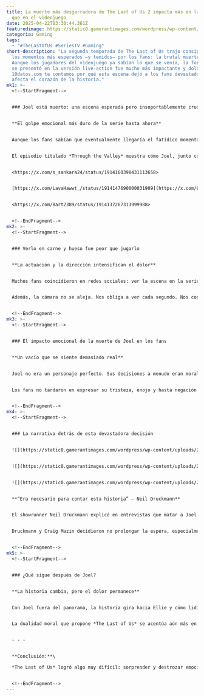```yaml
---
title: La muerte más desgarradora de The Last of Us 2 impacta más en la serie
  que en el videojuego
date: 2025-04-22T03:30:44.361Z
featuredimage: https://static0.gamerantimages.com/wordpress/wp-content/uploads/wm/2025/04/bella-ramsey_2-cropped.png?q=70&fit=crop&w=1140&h=&dpr=1
categoria: Gaming
tags:
  - "#TheLastOfUs #SeriesTV #Gaming"
short-description: "La segunda temporada de The Last of Us trajo consigo uno de
  los momentos más esperados —y temidos— por los fans: la brutal muerte de Joel.
  Aunque los jugadores del videojuego ya sabían lo que se venía, la forma en que
  se presentó en la versión live-action fue mucho más impactante y dolorosa. En
  10datos.com te contamos por qué esta escena dejó a los fans devastados y cómo
  afecta el corazón de la historia."
mk1: >-
  <!--StartFragment-->


  ### Joel está muerto: una escena esperada pero insoportablemente cruda


  **El golpe emocional más duro de la serie hasta ahora**


  Aunque los fans sabían que eventualmente llegaría el fatídico momento, la muerte de Joel en el episodio 2 de *The Last of Us* temporada 2 dejó a miles en shock. En el videojuego ya había sido una escena dura, pero en la serie, gracias a la interpretación de Pedro Pascal y la crudeza visual, se volvió incluso más traumática.


  El episodio titulado *Through the Valley* muestra cómo Joel, junto con Dina, salva a Abby de una horda de infectados. Pero todo era una trampa: Abby, buscando vengar la muerte de su padre, engaña a Joel y lo lleva a una mansión, donde lo golpea brutalmente con un palo de golf, para finalmente apuñalarlo con el mango roto frente a una Ellie impotente.


  <https://x.com/s_sankara24/status/1914160398431113658>


  [https://x.com/LavaHawwt_/status/1914147690000031909](https://x.com/LavaHawwt_/status/1914147690000031909)


  <https://x.com/Bart2389/status/1914137267313999988>


  <!--EndFragment-->
mk2: >-
  <!--StartFragment-->


  ### Verlo en carne y hueso fue peor que jugarlo


  **La actuación y la dirección intensifican el dolor**


  Muchos fans coincidieron en redes sociales: ver la escena en la serie fue más desgarrador que jugarla. No solo por la violencia explícita, sino por la forma en que se construyó la tensión emocional. Joel escucha la voz de Ellie antes de morir, levantando ligeramente la cabeza en un acto de despedida silenciosa que rompió corazones.


  Además, la cámara no se aleja. Nos obliga a ver cada segundo. Nos convierte en testigos, igual que Ellie, de una pérdida que cambia completamente el rumbo de la historia. El realismo de la actuación y la ambientación solo intensifican la tragedia. La frase que más se repitió en X (Twitter) fue: *“Sabía que venía, pero no estaba preparado.”*


  <!--EndFragment-->
mk3: >-
  <!--StartFragment-->


  ### El impacto emocional de la muerte de Joel en los fans


  **Un vacío que se siente demasiado real**


  Joel no era un personaje perfecto. Sus decisiones a menudo eran moralmente cuestionables, especialmente su decisión al final de la primera temporada. Pero su relación con Ellie representaba el corazón del show: un vínculo de amor, protección y redención mutua. Con su muerte, una parte esencial de la historia también desaparece.


  Los fans no tardaron en expresar su tristeza, enojo y hasta negación en redes. Algunos decían que ver esa escena en Domingo de Pascua les arruinó el día o incluso el mes. Para quienes ya conocían el destino de Joel, la serie lo convirtió en algo más personal y crudo, como si les quitaran a un ser querido frente a sus ojos.


  <!--EndFragment-->
mk4: >-
  <!--StartFragment-->


  ### La narrativa detrás de esta devastadora decisión


  ![](https://static0.gamerantimages.com/wordpress/wp-content/uploads/2025/04/untitled-design-2025-04-21t171127-506.jpg?q=49&fit=crop&w=750&h=422&dpr=2)


  ![](https://static0.gamerantimages.com/wordpress/wp-content/uploads/2025/04/untitled-design-2025-04-21t171444-466.jpg?q=49&fit=crop&w=750&h=422&dpr=2)


  ![](https://static0.gamerantimages.com/wordpress/wp-content/uploads/2025/04/untitled-design-2025-04-21t171507-951.jpg?q=49&fit=crop&w=750&h=422&dpr=2)


  **“Era necesario para contar esta historia” – Neil Druckmann**


  El showrunner Neil Druckmann explicó en entrevistas que matar a Joel tan temprano en la temporada era clave: “Es el incidente que impulsa toda la historia.” Al igual que en el juego, esta pérdida sirve como catalizador tanto para Ellie como para Abby, planteando el tema central de la venganza y sus consecuencias.


  Druckmann y Craig Mazin decidieron no prolongar la espera, especialmente para los fans que ya sabían lo que iba a pasar. Querían que los nuevos espectadores sintieran la misma conmoción, sin que se convirtiera en una carga constante de tensión. El resultado fue una escena precisa, desgarradora y necesaria.


  <!--EndFragment-->
mk5: >-
  <!--StartFragment-->


  ### ¿Qué sigue después de Joel?


  **La historia cambia, pero el dolor permanece**


  Con Joel fuera del panorama, la historia gira hacia Ellie y cómo lidiará con su pérdida. Lo que sigue es una espiral emocional que enfrenta a Ellie con su dolor, su rabia y su necesidad de justicia. Al mismo tiempo, la serie nos invita a entender también a Abby, su dolor y su motivación.


  La dualidad moral que propone *The Last of Us* se acentúa aún más en esta temporada. Ya no hay héroes ni villanos claros. Solo personas marcadas por el dolor, intentando encontrar sentido en un mundo roto. La muerte de Joel no solo fue el fin de un personaje, sino el inicio de una nueva etapa en la narrativa.


  - - -


  **Conclusión:**\

  *The Last of Us* logró algo muy difícil: sorprender y destrozar emocionalmente incluso a quienes ya sabían lo que iba a ocurrir. Desde **10datos.com** seguimos atentos a cómo esta poderosa historia sigue evolucionando en pantalla, recordándonos que en este mundo postapocalíptico, el mayor peligro no son los infectados, sino las decisiones humanas marcadas por el amor, el dolor y la pérdida.


  <!--EndFragment-->
---
```

